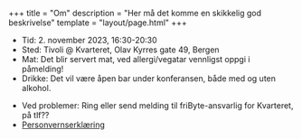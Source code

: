 +++
title = "Om"
description = "Her må det komme en skikkelig god beskrivelse"
template = "layout/page.html"
+++

- Tid: 2. november 2023, 16:30-20:30
- Sted: Tivoli @ Kvarteret, Olav Kyrres gate 49, Bergen
- Mat: Det blir servert mat, ved allergi/vegatar vennligst oppgi i påmelding!
- Drikke: Det vil være åpen bar under konferansen, både med og uten alkohol.
<!-- TODO: Noen må legge til faktiske kontaktopplysinger her -->
- Ved problemer: Ring eller send melding til friByte-ansvarlig for Kvarteret, på
  tlf??
- [Personvernserklæring](../personvern)

